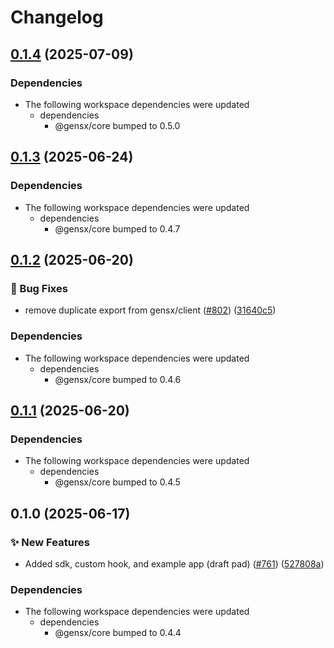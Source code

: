 # Changelog

## [0.1.4](https://github.com/gensx-inc/gensx/compare/gensx-client-v0.1.3...gensx-client-v0.1.4) (2025-07-09)


### Dependencies

* The following workspace dependencies were updated
  * dependencies
    * @gensx/core bumped to 0.5.0

## [0.1.3](https://github.com/gensx-inc/gensx/compare/gensx-client-v0.1.2...gensx-client-v0.1.3) (2025-06-24)


### Dependencies

* The following workspace dependencies were updated
  * dependencies
    * @gensx/core bumped to 0.4.7

## [0.1.2](https://github.com/gensx-inc/gensx/compare/gensx-client-v0.1.1...gensx-client-v0.1.2) (2025-06-20)


### 🐛 Bug Fixes

* remove duplicate export from gensx/client ([#802](https://github.com/gensx-inc/gensx/issues/802)) ([31640c5](https://github.com/gensx-inc/gensx/commit/31640c599e11251ef3cd51393bc0c40ddebd4ba2))


### Dependencies

* The following workspace dependencies were updated
  * dependencies
    * @gensx/core bumped to 0.4.6

## [0.1.1](https://github.com/gensx-inc/gensx/compare/gensx-client-v0.1.0...gensx-client-v0.1.1) (2025-06-20)


### Dependencies

* The following workspace dependencies were updated
  * dependencies
    * @gensx/core bumped to 0.4.5

## 0.1.0 (2025-06-17)


### ✨ New Features

* Added sdk, custom hook, and example app (draft pad) ([#761](https://github.com/gensx-inc/gensx/issues/761)) ([527808a](https://github.com/gensx-inc/gensx/commit/527808aebc9dc9e5fea37f021a15f81c8ad454d1))


### Dependencies

* The following workspace dependencies were updated
  * dependencies
    * @gensx/core bumped to 0.4.4
